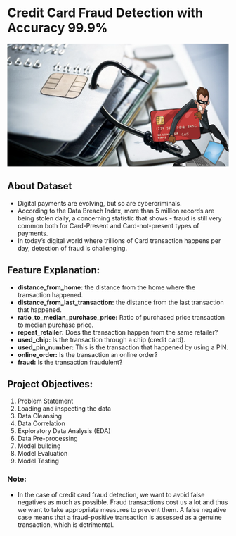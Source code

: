 # Credit Card Fraud Detection with Accuracy 99.9%

<img src="Image.png">

## About Dataset

- Digital payments are evolving, but so are cybercriminals.
- According to the Data Breach Index, more than 5 million records are being stolen daily, a concerning statistic that shows - fraud is still very common both for Card-Present and Card-not-present types of payments.
- In today’s digital world where trillions of Card transaction happens per day, detection of fraud is challenging.


## Feature Explanation:
- **distance_from_home:** the distance from the home where the transaction happened.
- **distance_from_last_transaction:** the distance from the last transaction that happened.
- **ratio_to_median_purchase_price:** Ratio of purchased price transaction to median purchase price.
- **repeat_retailer:** Does the transaction happen from the same retailer?
- **used_chip:** Is the transaction through a chip (credit card).
- **used_pin_number:** This is the transaction that happened by using a PIN.
- **online_order:** Is the transaction an online order?
- **fraud:** Is the transaction fraudulent?


## Project Objectives:
1. Problem Statement
2. Loading and inspecting the data
3. Data Cleansing
4. Data Correlation 
5. Exploratory Data Analysis (EDA)
6. Data Pre-processing
7. Model building 
8. Model Evaluation
9. Model Testing


### Note:
* <h>In the case of credit card fraud detection, we want to avoid false negatives as much as possible. Fraud transactions cost us a lot and thus we want to take appropriate measures to prevent them. A false negative case means that a fraud-positive transaction is assessed as a genuine transaction, which is detrimental.</h>
